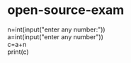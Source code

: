 # open-source-exam
n=int(input("enter any number:"))
<br>
a=int(input("enter any number"))
<br>
c=a+n
<br>
print(c)
